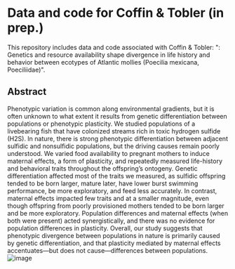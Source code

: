 # Data and code for Coffin & Tobler (in prep.)

This repository includes data and code associated with Coffin & Tobler: ": Genetics and resource availability shape divergence in life history and behavior between ecotypes of Atlantic mollies (Poecilia mexicana, Poeciliidae)".

## Abstract
Phenotypic variation is common along environmental gradients, but it is often unknown to what extent it results from genetic differentiation between populations or phenotypic plasticity. We studied populations of a livebearing fish that have colonized streams rich in toxic hydrogen sulfide (H2S). In nature, there is strong phenotypic differentiation between adjacent sulfidic and nonsulfidic populations, but the driving causes remain poorly understood. We varied food availability to pregnant mothers to induce maternal effects, a form of plasticity, and repeatedly measured life-history and behavioral traits throughout the offspring’s ontogeny. Genetic differentiation affected most of the traits we measured, as sulfidic offspring tended to be born larger, mature later, have lower burst swimming performance, be more exploratory, and feed less accurately. In contrast, maternal effects impacted few traits and at a smaller magnitude, even though offspring from poorly provisioned mothers tended to be born larger and be more exploratory. Population differences and maternal effects (when both were present) acted synergistically, and there was no evidence for population differences in plasticity. Overall, our study suggests that phenotypic divergence between populations in nature is primarily caused by genetic differentiation, and that plasticity mediated by maternal effects accentuates—but does not cause—differences between populations.![image](https://user-images.githubusercontent.com/28713008/203465967-d0413195-5bbb-4452-8e24-cfd38cfe36dc.png)
